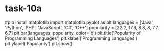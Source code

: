 # task-10a
#pip install matplotlib import matplotlib.pyplot as plt  languages = ['Java', 'Python', 'PHP', 'JavaScript', 'C#', 'C++'] popularity = [22.2, 17.6, 8.8, 8, 7.7, 6.7]  plt.bar(languages, popularity, color='b') plt.title('Popularity of Programming Languages') plt.xlabel('Programming Languages') plt.ylabel('Popularity') plt.show()
